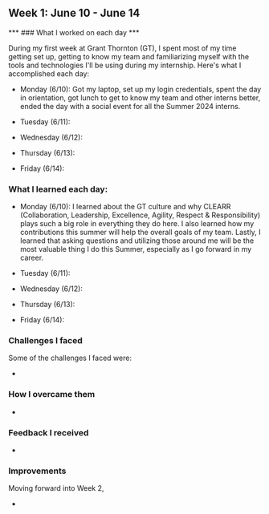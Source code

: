 ## Week 1: June 10 - June 14

*** ### What I worked on each day ***

During my first week at Grant Thornton (GT), I spent most of my time getting set up, getting to know my team and familiarizing myself with the tools and technologies I'll be using during my internship. Here's what I accomplished each day:

- Monday (6/10): Got my laptop, set up my login credentials, spent the day in orientation, got lunch to get to know my team and other interns better, ended the day with a social event for all the Summer 2024 interns.

- Tuesday (6/11):


- Wednesday (6/12):


- Thursday (6/13):


- Friday (6/14):

### What I learned each day:

- Monday (6/10): I learned about the GT culture and why CLEARR (Collaboration, Leadership, Excellence, Agility, Respect & Responsibility) plays such a big role in everything they do here. I also learned how my contributions this summer will help the overall goals of my team. Lastly, I learned that asking questions and utilizing those around me will be the most valuable thing I do this Summer, especially as I go forward in my career.

- Tuesday (6/11):


- Wednesday (6/12):


- Thursday (6/13):


- Friday (6/14):


### Challenges I faced

Some of the challenges I faced were:

-

### How I overcame them

-

### Feedback I received

-

### Improvements

Moving forward into Week 2,

- 
